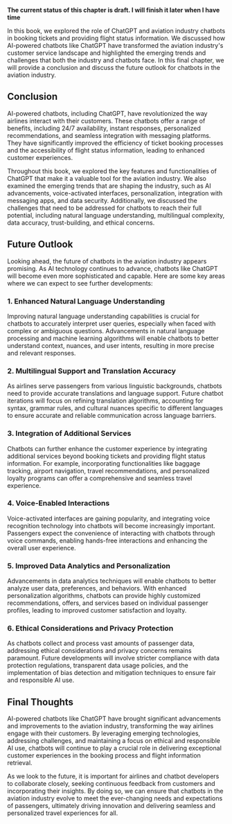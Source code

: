 **The current status of this chapter is draft. I will finish it later when I have time**

In this book, we explored the role of ChatGPT and aviation industry chatbots in booking tickets and providing flight status information. We discussed how AI-powered chatbots like ChatGPT have transformed the aviation industry's customer service landscape and highlighted the emerging trends and challenges that both the industry and chatbots face. In this final chapter, we will provide a conclusion and discuss the future outlook for chatbots in the aviation industry.

Conclusion
----------

AI-powered chatbots, including ChatGPT, have revolutionized the way airlines interact with their customers. These chatbots offer a range of benefits, including 24/7 availability, instant responses, personalized recommendations, and seamless integration with messaging platforms. They have significantly improved the efficiency of ticket booking processes and the accessibility of flight status information, leading to enhanced customer experiences.

Throughout this book, we explored the key features and functionalities of ChatGPT that make it a valuable tool for the aviation industry. We also examined the emerging trends that are shaping the industry, such as AI advancements, voice-activated interfaces, personalization, integration with messaging apps, and data security. Additionally, we discussed the challenges that need to be addressed for chatbots to reach their full potential, including natural language understanding, multilingual complexity, data accuracy, trust-building, and ethical concerns.

Future Outlook
--------------

Looking ahead, the future of chatbots in the aviation industry appears promising. As AI technology continues to advance, chatbots like ChatGPT will become even more sophisticated and capable. Here are some key areas where we can expect to see further developments:

### 1. Enhanced Natural Language Understanding

Improving natural language understanding capabilities is crucial for chatbots to accurately interpret user queries, especially when faced with complex or ambiguous questions. Advancements in natural language processing and machine learning algorithms will enable chatbots to better understand context, nuances, and user intents, resulting in more precise and relevant responses.

### 2. Multilingual Support and Translation Accuracy

As airlines serve passengers from various linguistic backgrounds, chatbots need to provide accurate translations and language support. Future chatbot iterations will focus on refining translation algorithms, accounting for syntax, grammar rules, and cultural nuances specific to different languages to ensure accurate and reliable communication across language barriers.

### 3. Integration of Additional Services

Chatbots can further enhance the customer experience by integrating additional services beyond booking tickets and providing flight status information. For example, incorporating functionalities like baggage tracking, airport navigation, travel recommendations, and personalized loyalty programs can offer a comprehensive and seamless travel experience.

### 4. Voice-Enabled Interactions

Voice-activated interfaces are gaining popularity, and integrating voice recognition technology into chatbots will become increasingly important. Passengers expect the convenience of interacting with chatbots through voice commands, enabling hands-free interactions and enhancing the overall user experience.

### 5. Improved Data Analytics and Personalization

Advancements in data analytics techniques will enable chatbots to better analyze user data, preferences, and behaviors. With enhanced personalization algorithms, chatbots can provide highly customized recommendations, offers, and services based on individual passenger profiles, leading to improved customer satisfaction and loyalty.

### 6. Ethical Considerations and Privacy Protection

As chatbots collect and process vast amounts of passenger data, addressing ethical considerations and privacy concerns remains paramount. Future developments will involve stricter compliance with data protection regulations, transparent data usage policies, and the implementation of bias detection and mitigation techniques to ensure fair and responsible AI use.

Final Thoughts
--------------

AI-powered chatbots like ChatGPT have brought significant advancements and improvements to the aviation industry, transforming the way airlines engage with their customers. By leveraging emerging technologies, addressing challenges, and maintaining a focus on ethical and responsible AI use, chatbots will continue to play a crucial role in delivering exceptional customer experiences in the booking process and flight information retrieval.

As we look to the future, it is important for airlines and chatbot developers to collaborate closely, seeking continuous feedback from customers and incorporating their insights. By doing so, we can ensure that chatbots in the aviation industry evolve to meet the ever-changing needs and expectations of passengers, ultimately driving innovation and delivering seamless and personalized travel experiences for all.
